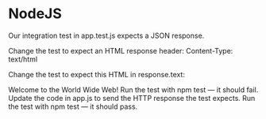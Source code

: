 # NodeJS
Our integration test in app.test.js expects a JSON response.

Change the test to expect an HTML response header: Content-Type: text/html

Change the test to expect this HTML in response.text:

Welcome to the World Wide Web!
Run the test with npm test — it should fail.
Update the code in app.js to send the HTTP response the test expects.
Run the test with npm test — it should pass.
